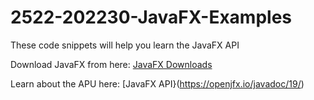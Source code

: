 # 2522-202230-JavaFX-Examples

These code snippets will help you learn the JavaFX API

Download JavaFX from here: [JavaFX Downloads](https://gluonhq.com/products/javafx/)

Learn about the APU here: [JavaFX API}(https://openjfx.io/javadoc/19/)
